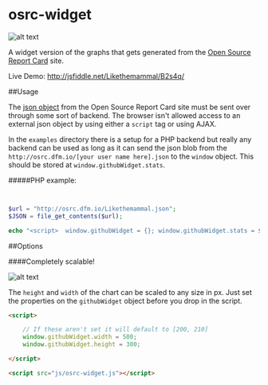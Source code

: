 osrc-widget
===========

![alt text](http://imgur.com/gn2evFv.png?1 "Likethemammal's chart")

A widget version of the graphs that gets generated from the [Open Source Report Card](http://osrc.dfm.io/Likethemammal) site.

Live Demo: http://jsfiddle.net/Likethemammal/B2s4q/

##Usage

The [json object](http://osrc.dfm.io/Likethemammal.json) from the Open Source Report Card site must be sent over through some sort of backend. The browser isn't allowed access to an external json object by using either a `script` tag or using AJAX.

In the `examples` directory there is a setup for a PHP backend but really any backend can be used as long as it can send the json blob from the `http://osrc.dfm.io/[your user name here].json` to the `window` object. This should be stored at `window.githubWidget.stats`.

#####PHP example: 
```php


$url = "http://osrc.dfm.io/Likethemammal.json";
$JSON = file_get_contents($url);

echo "<script>  window.githubWidget = {}; window.githubWidget.stats = $JSON;  </script>";

```

##Options 

####Completely scalable!

![alt text](http://imgur.com/UsPeJVT.png?1 "Scaling example. [500, 300]")

The `height` and `width` of the chart can be scaled to any size in px. Just set the properties on the `githubWidget` object before you drop in the script.

```html
<script>

    // If these aren't set it will default to [200, 210]
    window.githubWidget.width = 500;
    window.githubWidget.height = 300;

</script>

<script src="js/osrc-widget.js"></script>

```